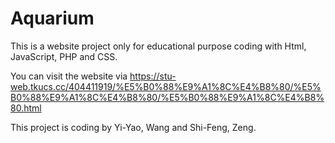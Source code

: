# Aquarium
This is a website project only for educational purpose coding with Html, JavaScript, PHP and CSS.


You can visit the website via https://stu-web.tkucs.cc/404411919/%E5%B0%88%E9%A1%8C%E4%B8%80/%E5%B0%88%E9%A1%8C%E4%B8%80/%E5%B0%88%E9%A1%8C%E4%B8%80.html


This project is coding by Yi-Yao, Wang and Shi-Feng, Zeng.
